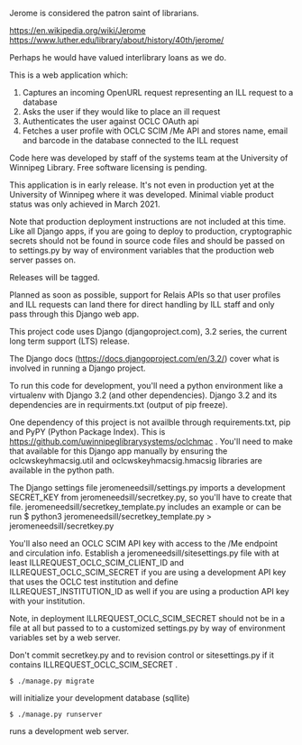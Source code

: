 Jerome is considered the patron saint of librarians.

https://en.wikipedia.org/wiki/Jerome
https://www.luther.edu/library/about/history/40th/jerome/

Perhaps he would have valued interlibrary loans as we do.

This is a web application which:
 1) Captures an incoming OpenURL request representing an ILL request to a database
 2) Asks the user if they would like to place an ill request
 3) Authenticates the user against OCLC OAuth api
 4) Fetches a user profile with OCLC SCIM /Me API and stores name, email and barcode in the database connected to the ILL request

Code here was developed by staff of the systems team at the University of Winnipeg Library. Free software licensing is pending.

This application is in early release. It's not even in production yet at the University of Winnipeg where it was developed. Minimal viable product status was only achieved in March 2021.

Note that production deployment instructions are not included at this time. Like all Django apps, if you are going to deploy to production, cryptographic secrets should not be found in source code files and should be passed on to settings.py by way of environment variables that the production web server passes on.

Releases will be tagged.

Planned as soon as possible, support for Relais APIs so that user profiles and ILL requests can land there for direct handling by ILL staff and only pass through this Django web app.

This project code uses Django (djangoproject.com), 3.2 series, the current long term support (LTS) release.

The Django docs (https://docs.djangoproject.com/en/3.2/) cover what is involved in running a Django project.

To run this code for development, you'll need a python environment like a virtualenv with Django 3.2 (and other dependencies). Django 3.2 and its dependencies are in requirments.txt (output of pip freeze).

One dependency of this project is not availble through requirements.txt, pip and PyPY (Python Package Index). This is https://github.com/uwinnipeglibrarysystems/oclchmac .  You'll need to make that available for this Django app manually by ensuring the oclcwskeyhmacsig.util and oclcwskeyhmacsig.hmacsig libraries are available in the python path.

The Django settings file jeromeneedsill/settings.py imports a development SECRET_KEY from jeromeneedsill/secretkey.py, so you'll have to create that file. jeromeneedsill/secretkey_template.py includes an example or can be run
$ python3 jeromeneedsill/secretkey_template.py > jeromeneedsill/secretkey.py

You'll also need an OCLC SCIM API key with access to the /Me endpoint and circulation info. Establish a jeromeneedsill/sitesettings.py file with at least ILLREQUEST_OCLC_SCIM_CLIENT_ID and ILLREQUEST_OCLC_SCIM_SECRET if you are using a development API key that uses the OCLC test institution and define ILLREQUEST_INSTITUTION_ID as well if you are using a production API key with your institution.

Note, in deployment ILLREQUEST_OCLC_SCIM_SECRET should not be in a file at all but passed to to a customized settings.py by way of environment variables set by a web server.

Don't commit secretkey.py and to revision control or sitesettings.py if it contains ILLREQUEST_OCLC_SCIM_SECRET .

`$ ./manage.py migrate`

will initialize your development database (sqllite)

`$ ./manage.py runserver`

runs a development web server.
